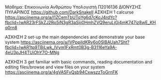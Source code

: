 Μάθημα: Επικοινωνία Ανθρώπου Υπολογιστή
Π2016136
ΔΙΟΝΥΣΗΣ ΠΥΛΑΡΙΝΟΣ
https://github.com/DarkSnakeII
ΑΣΚΗΣΗ 1
calcurse
https://asciinema.org/a/l1ZCemTbUTqYg6d7cKcJ4rdYc?fbclid=IwAR23rFSkZJ2Ro5iN3gR3aSiji0HmhZVQ9eruLjGi4mK747iz8wE_KHq0rn8


ΑΣΚΗΣΗ 2 
set-up the main dependencies and demonstrate your base system
https://asciinema.org/a/lVPppiIdKRy6o0SlBAUah7Sht?fbclid=IwAR1tp9TBiLwk_IVym1FxRmt0B3g-B3116eYa9A-4eU3pJH4TUiOhY7O-MNg


ΑΣΚΗΣΗ 3 
get familiar with basic commands, reading documentation and editing files/browse and view files on your system 
https://asciinema.org/a/4gVASFvQsb94CxwszzToGrnFK
